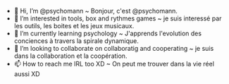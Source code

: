 - 👋 Hi, I’m @psychomann ~ Bonjour, c'est @psychomann.
- 👀 I’m interested in tools, box and rythmes games ~ je suis interessé par les outils, les boites et les jeux musicaux.
- 🌱 I’m currently learning psychology ~ J'apprends l'evolution des conciences à travers la spirale dynamique.
- 💞️ I’m looking to collaborate on collaboratig and cooperating ~ je suis dans la collaboration et la coopération.
- 📫 How to reach me IRL too XD ~ On peut me trouver dans la vie réel aussi XD

<!---
psychomann/psychomann is a ✨ special ✨ repository because its `README.md` (this file) appears on your GitHub profile.
You can click the Preview link to take a look at your changes.
--->
